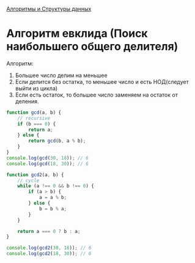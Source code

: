 [Алгоритмы и Структуры данных](../DataStructures_and_Algorithms.md)

# Алгоритм евклида (Поиск наибольшего общего делителя)

Алгоритм:

1. Большее число делим на меньшее
2. Если делится без остатка, то меньшее число и есть НОД(следует выйти из цикла)
3. Если есть остаток, то большее число заменяем на остаток от деления.

```jsx
function gcd(a, b) {
	// recursive
	if (b === 0) {
		return a;
	} else {
		return gcd(b, a % b);
	}
}
console.log(gcd(30, 18)); // 6
console.log(gcd(18, 30)); // 6

function gcd2(a, b) {
	// cycle
	while (a !== 0 && b !== 0) {
		if (a > b) {
			a = a % b;
		} else {
			b = b % a;
		}
	}

	return a === 0 ? b : a;
}

console.log(gcd2(30, 18)); // 6
console.log(gcd2(18, 30)); // 6
```
